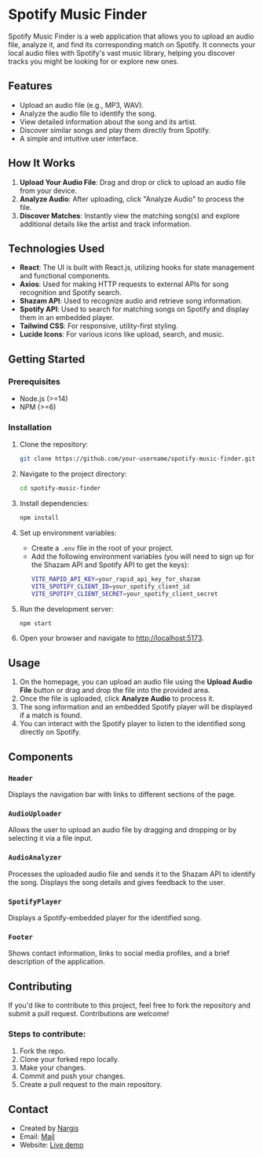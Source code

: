 # Spotify Music Finder

Spotify Music Finder is a web application that allows you to upload an audio file, analyze it, and find its corresponding match on Spotify. It connects your local audio files with Spotify's vast music library, helping you discover tracks you might be looking for or explore new ones.

## Features

- Upload an audio file (e.g., MP3, WAV).
- Analyze the audio file to identify the song.
- View detailed information about the song and its artist.
- Discover similar songs and play them directly from Spotify.
- A simple and intuitive user interface.

## How It Works

1. **Upload Your Audio File**: Drag and drop or click to upload an audio file from your device.
2. **Analyze Audio**: After uploading, click "Analyze Audio" to process the file.
3. **Discover Matches**: Instantly view the matching song(s) and explore additional details like the artist and track information.

## Technologies Used

- **React**: The UI is built with React.js, utilizing hooks for state management and functional components.
- **Axios**: Used for making HTTP requests to external APIs for song recognition and Spotify search.
- **Shazam API**: Used to recognize audio and retrieve song information.
- **Spotify API**: Used to search for matching songs on Spotify and display them in an embedded player.
- **Tailwind CSS**: For responsive, utility-first styling.
- **Lucide Icons**: For various icons like upload, search, and music.

## Getting Started

### Prerequisites

- Node.js (>=14)
- NPM (>=6)

### Installation

1. Clone the repository:
    ```bash
    git clone https://github.com/your-username/spotify-music-finder.git
    ```

2. Navigate to the project directory:
    ```bash
    cd spotify-music-finder
    ```

3. Install dependencies:
    ```bash
    npm install
    ```

4. Set up environment variables:
    - Create a `.env` file in the root of your project.
    - Add the following environment variables (you will need to sign up for the Shazam API and Spotify API to get the keys):
      ```bash
      VITE_RAPID_API_KEY=your_rapid_api_key_for_shazam
      VITE_SPOTIFY_CLIENT_ID=your_spotify_client_id
      VITE_SPOTIFY_CLIENT_SECRET=your_spotify_client_secret
      ```

5. Run the development server:
    ```bash
    npm start
    ```

6. Open your browser and navigate to [http://localhost:5173](http://localhost:5173).

## Usage

1. On the homepage, you can upload an audio file using the **Upload Audio File** button or drag and drop the file into the provided area.
2. Once the file is uploaded, click **Analyze Audio** to process it.
3. The song information and an embedded Spotify player will be displayed if a match is found.
4. You can interact with the Spotify player to listen to the identified song directly on Spotify.

## Components

### `Header`
Displays the navigation bar with links to different sections of the page.

### `AudioUploader`
Allows the user to upload an audio file by dragging and dropping or by selecting it via a file input.

### `AudioAnalyzer`
Processes the uploaded audio file and sends it to the Shazam API to identify the song. Displays the song details and gives feedback to the user.

### `SpotifyPlayer`
Displays a Spotify-embedded player for the identified song.

### `Footer`
Shows contact information, links to social media profiles, and a brief description of the application.

## Contributing

If you'd like to contribute to this project, feel free to fork the repository and submit a pull request. Contributions are welcome!

### Steps to contribute:
1. Fork the repo.
2. Clone your forked repo locally.
3. Make your changes.
4. Commit and push your changes.
5. Create a pull request to the main repository.

## Contact

- Created by [Nargis](https://github.com/itxnargis)
- Email: [Mail](mailto:itxnargiskhatun@gmail.com)
- Website: [Live demo]([https://your-website.com](https://spotify-music-finder-eight.vercel.app/))
